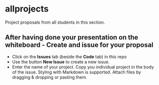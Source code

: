 # allprojects
Project proposals from all students in this section.


## After having done your presentation on the whiteboard - Create and issue for your proposal
- Click on the **Issues** tab (beside the **Code** tab) in this repo
- Use the button **New Issue** to create a new issue. 
- Enter the name of your project. Copy you individual project in the body of the issue. Styling with Markdown is supported. Attach files by dragging & dropping or pasting them. 
